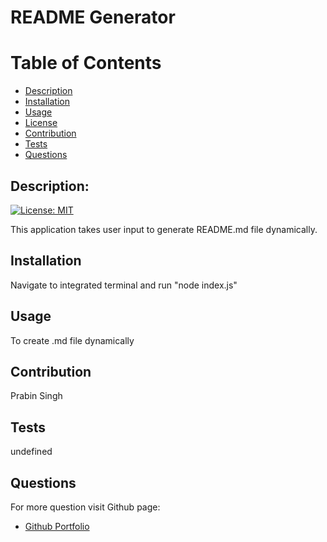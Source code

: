 
# README Generator
# Table of Contents
- [Description](#Description)
- [Installation](#Installation)
- [Usage](#Usage)
- [License](#License)
- [Contribution](#Contribution)
- [Tests](#Tests)
- [Questions](#Questions)

## Description:
[![License: MIT](https://img.shields.io/badge/License-MIT-yellow.svg)](https://opensource.org/licenses/MIT)

  This application takes user input to generate README.md file dynamically.
## Installation
  Navigate to integrated terminal and run "node index.js"
## Usage
  To create .md file dynamically
## Contribution
  Prabin Singh
## Tests
  undefined
## Questions
  For more question visit Github page:
- [Github Portfolio](https://github.com/prabin544)

  